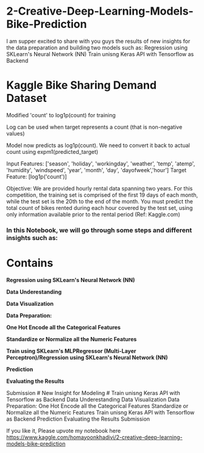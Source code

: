 # 2-Creative-Deep-Learning-Models-Bike-Prediction
I am supper excited to share with you guys the results of new insights for the data preparation and building two models such as: Regression using SKLearn's Neural Network (NN) Train unisng Keras API with Tensorflow as Backend

# Kaggle Bike Sharing Demand Dataset
Modified 'count' to log1p(count) for training

Log can be used when target represents a count (that is non-negative values)

Model now predicts as log1p(count). We need to convert it back to actual count using expm1(predicted_target)

Input Features: ['season', 'holiday', 'workingday', 'weather', 'temp', 'atemp', 'humidity', 'windspeed', 'year', 'month', 'day', 'dayofweek','hour'] Target Feature: [log1p('count')]

Objective: We are provided hourly rental data spanning two years. For this competition, the training set is comprised of the first 19 days of each month, while the test set is the 20th to the end of the month. You must predict the total count of bikes rented during each hour covered by the test set, using only information available prior to the rental period (Ref: Kaggle.com)

### In this Notebook, we will go through some steps and different insights such as:
# Contains
**Regression using SKLearn's Neural Network (NN)**

**Data Underestanding**

**Data Visualization**

**Data Preparation:**

  **One Hot Encode all the Categorical Features**
  
  **Standardize or Normalize all the Numeric Features**
  
**Train using SKLearn's MLPRegressor (Multi-Layer Perceptron)/Regression using SKLearn's Neural Network (NN)**

**Prediction**

**Evaluating the Results**

Submission # New Insight for Modeling # Train unisng Keras API with Tensorflow as Backend
Data Underestanding
Data Visualization
Data Preparation:
One Hot Encode all the Categorical Features
Standardize or Normalize all the Numeric Features
Train unisng Keras API with Tensorflow as Backend
Prediction
Evaluating the Results
Submission




If you like it, Please upvote my notebook here https://www.kaggle.com/homayoonkhadivi/2-creative-deep-learning-models-bike-prediction

